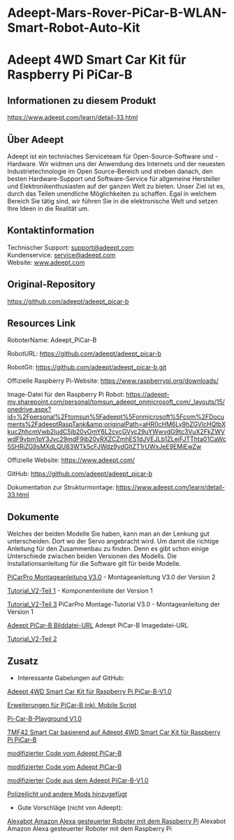 [RoboterName]: Adeept_PiCar-B

[RobotURL]: https://github.com/adeept/adeept_picar-b

[RobotGit]: https://github.com/adeept/adeept_picar-b.git

[Offizielle Raspberry Pi-Website]: https://www.raspberrypi.org/downloads/

[Image-Datei für den Raspberry Pi Robot]: https://adeept-my.sharepoint.com/personal/tomsun_adeept_onmicrosoft_com/_layouts/15/onedrive.aspx?id=%2Fpersonal%2Ftomsun%5Fadeept%5Fonmicrosoft%5Fcom%2FDocuments%2FadeeptRaspTank&amp;originalPath=aHR0cHM6Ly9hZGVlcHQtbXkuc2hhcmVwb2ludC5jb20vOmY6L2cvcGVyc29uYWwvdG9tc3VuX2FkZWVwdF9vbm1pY3Jvc29mdF9jb20vRXZCZmhES1dJVEJLb1ZLejFJTThta01CaWc5SHRiZG9sMXdLQU83WTk5cFJWdz9ydGltZT1rUWxJeE9EMjEwZw

[Offizielle Website]: https://www.adeept.com/

[GitHub]: https://github.com/adeept/adeept_picar-b

[Dokumentation zur Strukturmontage]: https://www.adeept.com/learn/detail-33.html


# Adeept-Mars-Rover-PiCar-B-WLAN-Smart-Robot-Auto-Kit
# Adeept 4WD Smart Car Kit für Raspberry Pi PiCar-B

## Informationen zu diesem Produkt

https://www.adeept.com/learn/detail-33.html

## Über Adeept

Adeept ist ein technisches Serviceteam für Open-Source-Software und -Hardware. Wir widmen uns der Anwendung des Internets und der neuesten Industrietechnologie im Open Source-Bereich und streben danach, den besten Hardware-Support und Software-Service für allgemeine Hersteller und Elektronikenthusiasten auf der ganzen Welt zu bieten. Unser Ziel ist es, durch das Teilen unendliche Möglichkeiten zu schaffen. Egal in welchem ​​Bereich Sie tätig sind, wir führen Sie in die elektronische Welt und setzen Ihre Ideen in die Realität um.

## Kontaktinformation
 Technischer Support: support@adeept.com<br/>
 Kundenservice: service@adeept.com<br/>
 Website: www.adeept.com<br/>

## Original-Repository

https://github.com/adeept/adeept_picar-b

## Resources Link	

RoboterName: Adeept_PiCar-B

RobotURL: https://github.com/adeept/adeept_picar-b

RobotGit: https://github.com/adeept/adeept_picar-b.git

Offizielle Raspberry Pi-Website: https://www.raspberrypi.org/downloads/

Image-Datei für den Raspberry Pi Robot: https://adeept-my.sharepoint.com/personal/tomsun_adeept_onmicrosoft_com/_layouts/15/onedrive.aspx?id=%2Fpersonal%2Ftomsun%5Fadeept%5Fonmicrosoft%5Fcom%2FDocuments%2FadeeptRaspTank&amp;originalPath=aHR0cHM6Ly9hZGVlcHQtbXkuc2hhcmVwb2ludC5jb20vOmY6L2cvcGVyc29uYWwvdG9tc3VuX2FkZWVwdF9vbm1pY3Jvc29mdF9jb20vRXZCZmhES1dJVEJLb1ZLejFJTThta01CaWc5SHRiZG9sMXdLQU83WTk5cFJWdz9ydGltZT1rUWxJeE9EMjEwZw

Offizielle Website: https://www.adeept.com/

GitHub: https://github.com/adeept/adeept_picar-b

Dokumentation zur Strukturmontage: https://www.adeept.com/learn/detail-33.html

## Dokumente

Welches der beiden Modelle Sie haben, kann man an der Lenkung gut unterscheiden. Dort wo der Servo angebracht wird. Um damit die richtige Anleitung für den Zusammenbau zu finden. Denn es gibt schon einige Unterschiede zwischen beiden Versionen des Modells. 
Die Installationsanleitung für die Software gilt für beide Modelle.

[PiCarPro Montageanleitung V3.0](./docs/PiCarPro_Assembly_tutorial_V3.0.md) - Montageanleitung V3.0 der Version 2

[Tutorial_V2-Teil 1](./docs/Components_List/Components_List-de.md) - Komponentenliste der Version 1

[Tutorial_V2-Teil 3](./docs/Tutorial_V2.md) PiCarPro Montage-Tutorial V3.0 - Montageanleitung der Version 1

[Adeept PiCar-B Bilddatei-URL](./docs/Adeept-PiCar-B_image_file.md) Adeept PiCar-B Imagedatei-URL

[Tutorial_V2-Teil 2](./docs/Tutorial_V2.md)

## Zusatz

- Interessante Gabelungen auf GitHub:

[Adeept 4WD Smart Car Kit für Raspberry Pi PiCar-B-V1.0](https://github.com/adeept/Adeept_PiCar-B_oldversion)

[Erweiterungen für PiCar-B inkl. Mobile Script](https://github.com/ricktorzynski/adeept-picar-b-enhanced)

[Pi-Car-B-Playground V1.0](https://github.com/shelbourn/PiCar-B-Playground)

[TMF42 Smart Car basierend auf Adeept 4WD Smart Car Kit für Raspberry Pi PiCar-B](https://github.com/TMF42/adeept_picar-b)

[modifizierter Code vom Adeept PiCar-B](https://github.com/jimingkang/adeept_picar-bv2.0)

[modifizierter Code vom Adeept PiCar-B](https://github.com/bswe/robot_car)

[modifizierter Code aus dem Adeept PiCar-B-V1.0](https://github.com/mdm-mx/Adeept_PiCar-B-V1.0)

[Polizeilicht und andere Mods hinzugefügt](https://github.com/karlyamashita/adeept_picar-b)

- Gute Vorschläge (nicht von Adeept):

[Alexabot Amazon Alexa gesteuerter Roboter mit dem Raspberry Pi](./docs/Alexabot-de.md) Alexabot Amazon Alexa gesteuerter Roboter mit dem Raspberry Pi